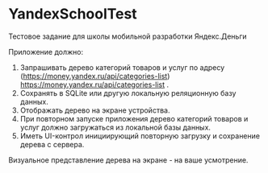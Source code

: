 # YandexSchoolTest
Тестовое задание для школы мобильной разработки Яндекс.Деньги


Приложение должно:
1. Запрашивать дерево категорий товаров и услуг по адресу
(https://money.yandex.ru/api/categories-list) https://money.yandex.ru/api/categories-list .
2. Сохранять в SQLite или другую локальную реляционную базу данных.
3. Отображать дерево на экране устройства.
4. При повторном запуске приложения дерево категорий товаров и услуг должно загружаться из локальной базы данных.
5. Иметь UI-контрол инициирующий повторную загрузку и сохранение дерева с сервера.

Визуальное представление дерева на экране - на ваше усмотрение.
